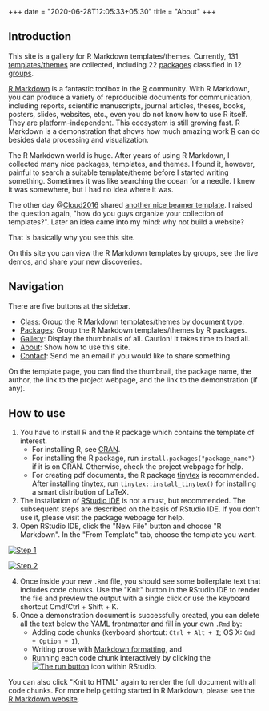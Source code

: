 +++
date = "2020-06-28T12:05:33+05:30"
title = "About"
+++

## Introduction

This site is a gallery for R Markdown templates/themes. Currently, 131 [templates/themes](../../portfolio) are collected, including 22 [packages](../../categories) classified in 12 [groups](../../tags).

[R Markdown](https://rmarkdown.rstudio.com/) is a fantastic toolbox in the [R](https://cran.r-project.org/) community. With R Markdown, you can produce a variety of reproducible documents for communication, including reports, scientific manuscripts, journal articles, theses, books, posters, slides, websites, etc., even you do not know how to use R itself. They are platform-independent. This ecosystem is still growing fast. R Markdown is a demonstration that shows how much amazing work [R](https://cran.r-project.org/) can do besides data processing and visualization.

The R Markdown world is huge. After years of using R Markdown, I collected many nice packages, templates, and themes. I found it, however, painful to search a suitable template/theme before I started writing something. Sometimes it was like searching the ocean for a needle. I knew it was somewhere, but I had no idea where it was.

The other day @[Cloud2016](https://d.cosx.org/u/Cloud2016) shared [another nice beamer template](https://d.cosx.org/d/421591). I raised the question again, "how do you guys organize your collection of templates?". Later an idea came into my mind: why not build a website?

That is basically why you see this site.

On this site you can view the R Markdown templates by groups, see the live demos, and share your new discoveries.

## Navigation

There are five buttons at the sidebar.

- [Class](https://rmd.pzhao.org/tags/): Group the R Markdown templates/themes by document type.
- [Packages](https://rmd.pzhao.org/categories/):  Group the R Markdown templates/themes by R packages.
- [Gallery](https://rmd.pzhao.org/portfolio/): Display the thumbnails of all. Caution! It takes time to load all.
- [About](https://rmd.pzhao.org/about/): Show how to use this site.
- [Contact](https://rmd.pzhao.org/contact/): Send me an email if you would like to share something.

On the template page, you can find the thumbnail, the package name, the author, the link to the project webpage, and the link to the demonstration (if any).

## How to use

1. You have to install R and the R package which contains the template of interest. 
   - For installing R, see [CRAN](https://cran.r-project.org/).
   - For installing the R package, run `install.packages("package_name")` if it is on CRAN. Otherwise, check the project webpage for help.
   - For creating pdf documents, the R package [tinytex](https://yihui.org/tinytex/) is recommended. After installing tinytex, run `tinytex::install_tinytex()` for installing a smart distribution of LaTeX.
2. The installation of [RStudio IDE](https://rstudio.com/products/rstudio/download/#download) is not a must, but recommended. The subsequent steps are described on the basis of RStudio IDE. If you don't use it, please visit the package webpage for help.
3. Open RStudio IDE, click the "New File" button and choose "R Markdown". In the "From Template" tab, choose the template you want.

[![Step 1](https://camo.githubusercontent.com/afb001676afee338971905331ba80f4a0c82d922/68747470733a2f2f707265747479646f632e73746174722e6d652f696d616765732f73746570312e706e67)](https://camo.githubusercontent.com/afb001676afee338971905331ba80f4a0c82d922/68747470733a2f2f707265747479646f632e73746174722e6d652f696d616765732f73746570312e706e67)



[![Step 2](https://camo.githubusercontent.com/09f94a0a140e63a5d0770b7429d005822c9a2eea/68747470733a2f2f707265747479646f632e73746174722e6d652f696d616765732f73746570322e706e67)](https://camo.githubusercontent.com/09f94a0a140e63a5d0770b7429d005822c9a2eea/68747470733a2f2f707265747479646f632e73746174722e6d652f696d616765732f73746570322e706e67)

4. Once inside your new `.Rmd` file, you should see some boilerplate text that includes code chunks. Use the "Knit" button in the RStudio IDE to render the file and preview the output with a single click or use the keyboard shortcut Cmd/Ctrl + Shift + K.
5. Once a demonstration document is successfully created, you can delete all the text below the YAML frontmatter and fill in your own `.Rmd` by:
   - Adding code chunks (keyboard shortcut: `Ctrl + Alt + I`; OS X: `Cmd + Option + I`),
   - Writing prose with [Markdown formatting](https://www.markdowntutorial.com/), and
   - Running each code chunk interactively by clicking the [![The run button](https://camo.githubusercontent.com/5810eee50a88cc3e87ad09099f483fcb02614ecb/68747470733a2f2f726d61726b646f776e2e7273747564696f2e636f6d2f696d616765732f6e6f7465626f6f6b2d72756e2d6368756e6b2e706e67)](https://camo.githubusercontent.com/5810eee50a88cc3e87ad09099f483fcb02614ecb/68747470733a2f2f726d61726b646f776e2e7273747564696f2e636f6d2f696d616765732f6e6f7465626f6f6b2d72756e2d6368756e6b2e706e67) icon within RStudio.

You can also click "Knit to HTML" again to render the full document with all code chunks. For more help getting started in R Markdown, please see the [R Markdown website](https://rmarkdown.rstudio.com/lesson-1.html).

